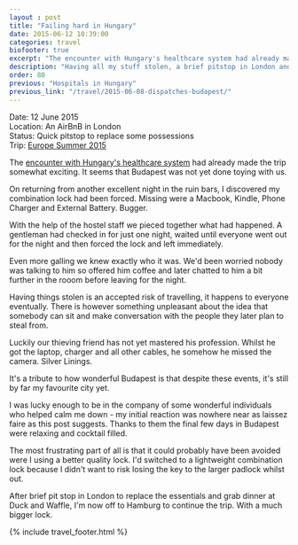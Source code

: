 ```yaml
---
layout : post
title: "Failing hard in Hungary"
date: 2015-06-12 10:39:00
categories: travel
biofooter: true
excerpt: "The encounter with Hungary's healthcare system had already made the trip somewhat exciting. It seems that Budapest was not yet done toying with us."
description: "Having all my stuff stolen, a brief pitstop in London and then onwards"
order: 80
previous: "Hospitals in Hungary"
previous_link: "/travel/2015-06-08-dispatches-budapest/"
---
```


Date: 12 June 2015</br>
Location: An AirBnB in London</br>
Status: Quick pitstop to replace some possessions<br/>
Trip: [Europe Summer 2015](/travel/2015-europe-trip-plan/)

The [encounter with Hungary's healthcare system](/travel/2015-06-08-dispatches-budapest/) had already made the trip somewhat exciting. It seems that Budapest was not yet done toying with us.

On returning from another excellent night in the ruin bars, I discovered my combination lock had been forced. Missing were a Macbook, Kindle, Phone Charger and External Battery. Bugger.

With the help of the hostel staff we pieced together what had happened. A gentleman had checked in for just one night, waited until everyone went out for the night and then forced the lock and left immediately.

Even more galling we knew exactly who it was. We'd been worried nobody was talking to him so offered him coffee and later chatted to him a bit further in the rooom before leaving for the night.

Having things stolen is an accepted risk of travelling, it happens to everyone eventually. There is however something unpleasant about the idea that somebody can sit and make conversation with the people they later plan to steal from.

Luckily our thieving friend has not yet mastered his profession. Whilst he got the laptop, charger and all other cables, he somehow he missed the camera. Silver Linings.

It's a tribute to how wonderful Budapest is that despite these events, it's still by far my favourite city yet.

I was lucky enough to be in the company of some wonderful individuals who helped calm me down - my initial reaction was nowhere near as laissez faire as this post suggests. Thanks to them the final few days in Budapest were relaxing and cocktail filled.

The most frustrating part of all is that it could probably have been avoided were I using a better quality lock. I'd switched to a lightweight combination lock because I didn't want to risk losing the key to the larger padlock whilst out.

After brief pit stop in London to replace the essentials and grab dinner at Duck and Waffle, I'm now off to Hamburg to continue the trip. With a much bigger lock.

{% include travel_footer.html %}
